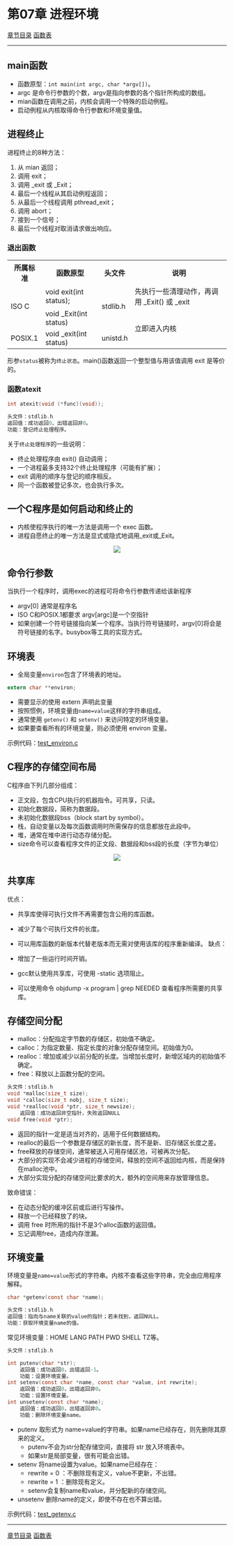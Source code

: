<h1 id=file_notes>
    第07章 进程环境
</h1>

[章节目录](../../README.md#title_ch07 "返回章节目录")
[函数表](func.md "进入函数表")

---

<h2 id=ch_7.1>
    main函数
</h2>

* 函数原型：`int main(int argc, char *argv[])`。
* argc 是命令行参数的个数，argv是指向参数的各个指针所构成的数组。
* mian函数在调用之前，内核会调用一个特殊的启动例程。
* 启动例程从内核取得命令行参数和环境变量值。

<h2 id=ch_7.3>
    进程终止
</h2>

进程终止的8种方法：
1) 从 mian 返回；
2) 调用 exit；
3) 调用 _exit 或 _Exit；
4) 最后一个线程从其启动例程返回；
5) 从最后一个线程调用 pthread_exit；
6) 调用 abort；
7) 接到一个信号；
8) 最后一个线程对取消请求做出响应。

<h3 id=func_exit>
    退出函数
</h3>

<table>
    <tr>
        <th>所属标准</th><th>函数原型</th>
        <th>头文件</th><th>说明</th>
    </tr>
    <tr>
        <td rowspan="2">ISO C</td>
        <td>void exit(int status);</td>
        <td rowspan="2">stdlib.h</td>
        <td>先执行一些清理动作，再调用 _Exit() 或 _exit</td>
    </tr>
    <tr>
        <td>void _Exit(int status)</td>
        <td rowspan="2">立即进入内核</td>
    </tr>
    <tr>
        <td>POSIX.1</td>
        <td>void _exit(int status)</td>
        <td>unistd.h</td>
    </tr>
</table>

形参`status`被称为`终止状态`。main()函数返回一个整型值与用该值调用 exit 是等价的。

<h3 id=func_atexit>
    函数atexit
</h3>

```c
int atexit(void (*func)(void));

头文件：stdlib.h
返回值：成功返回0，出错返回非0。
功能：登记终止处理程序。
```

关于`终止处理程序`的一些说明：
* 终止处理程序由 exit() 自动调用；
* 一个进程最多支持32个终止处理程序（可能有扩展）；
* exit 调用的顺序与登记的顺序相反。
* 同一个函数被登记多次，也会执行多次。

<h2 id=pic_c_progrm_start_and_exit>
    一个C程序是如何启动和终止的
</h2>

* 内核使程序执行的唯一方法是调用一个 exec 函数。
* 进程自愿终止的唯一方法是显式或隐式地调用_exit或_Exit。

<div style="text-align:center">
	<img src="pic/c_program_start_and_exit.png" align=center />
</div>

<h2 id=ch_7.4>
    命令行参数
</h2>

当执行一个程序时，调用exec的进程可将命令行参数传递给该新程序
* argv[0] 通常是程序名
* ISO C和POSIX.1都要求 argv[argc]是一个空指针
* 如果创建一个符号链接指向某一个程序。当执行符号链接时，argv[0]将会是符号链接的名字。busybox等工具的实现方式。

<h2 id=ch_7.5>
    环境表
</h2>

* 全局变量`environ`包含了环境表的地址。
```c
extern char **environ;
```
* 需要显示的使用 extern 声明此变量
* 按照惯例，环境变量由`name=value`这样的字符串组成。
* 通常使用 `getenv()` 和 `setenv()` 来访问特定的环境变量。
* 如果要查看所有的环境变量，则必须使用 environ 变量。

示例代码：<a href="code/test_environ.c">test_environ.c</a>

<h2 id=ch_7.6>
    C程序的存储空间布局
</h2>

C程序由下列几部分组成：
* 正文段，包含CPU执行的机器指令。可共享，只读。
* 初始化数据段，简称为数据段。
* 未初始化数据段bss（block start by symbol）。
* 栈，自动变量以及每次函数调用时所需保存的信息都放在此段中。
* 堆，通常在堆中进行动态存储分配。
* size命令可以查看程序文件的正文段、数据段和bss段的长度（字节为单位）

<div style="text-align:center">
	<img src="pic/c_program_layout.png" align=center />
</div>

<h2 id=ch_7.7>
    共享库
</h2>

优点：
* 共享库使得可执行文件不再需要包含公用的库函数。
* 减少了每个可执行文件的长度。
* 可以用库函数的新版本代替老版本而无需对使用该库的程序重新编译。
缺点：
* 增加了一些运行时间开销。

* gcc默认使用共享库，可使用 -static 选项阻止。
* 可以使用命令 objdump -x program | grep NEEDED 查看程序所需要的共享库。

<h2 id=ch_7.8>
    存储空间分配
</h2>

* malloc：分配指定字节数的存储区，初始值不确定。
* calloc：为指定数量、指定长度的对象分配存储空间。初始值为0。
* realloc：增加或减少以前分配的长度。当增加长度时，新增区域内的初始值不确定。
* free：释放以上函数分配的空间。

```c
头文件：stdlib.h
void *malloc(size_t size);
void *calloc(size_t nobj, size_t size);
void *realloc(void *ptr, size_t newsize);
    返回值：成功返回非空指针，失败返回NULL
void free(void *ptr);
```

* 返回的指针一定是适当对齐的，适用于任何数据结构。
* realloc的最后一个参数是存储区的新长度，而不是新、旧存储区长度之差。
* free释放的存储空间，通常被送入可用存储区池，可被再次分配。
* 大部分的实现不会减少进程的存储空间，释放的空间不返回给内核，而是保持在malloc池中。
* 大部分实现分配的存储空间比要求的大，额外的空间用来存放管理信息。

致命错误：
* 在动态分配的缓冲区前或后进行写操作。
* 释放一个已经释放了的块。
* 调用 free 时所用的指针不是3个alloc函数的返回值。
* 忘记调用free，造成内存泄漏。

<h2 id=ch_7.9>
    环境变量
</h2>

环境变量是`name=value`形式的字符串。内核不查看这些字符串，完全由应用程序解释。

```c
char *getenv(const char *name);

头文件：stdlib.h
返回值：指向与name关联的value的指针；若未找到，返回NULL。
功能：获取环境变量name的值。
```

常见环境变量：HOME LANG PATH PWD SHELL TZ等。

```c
头文件：stdlib.h

int putenv(char *str);
    返回值：成功返回0，出错返回-1。
    功能：设置环境变量。
int setenv(const char *name, const char *value, int rewrite);
    返回值：成功返回0，出错返回非0。
    功能：设置环境变量。
int unsetenv(const char *name);
    返回值：成功返回0，出错返回非0。
    功能：删除环境变量name。
```

* putenv 取形式为 name=value的字符串。如果name已经存在，则先删除其原来的定义。
  * putenv不会为str分配存储空间，直接将 str 放入环境表中。
  * 如果str是局部变量，很有可能会出错。
* setenv 将name设置为value。如果name已经存在：
  * rewrite = 0 ：不删除现有定义，value不更新，不出错。
  * rewrite = 1 ：删除现有定义。
  * setenv会复制name和value，并分配新的存储空间。
* unsetenv 删除name的定义，即使不存在也不算出错。

示例代码：<a href="code/test_getenv.c">test_getenv.c</a>

---

[章节目录](../../README.md#title_ch07 "返回章节目录")
[函数表](func.md "进入函数表")